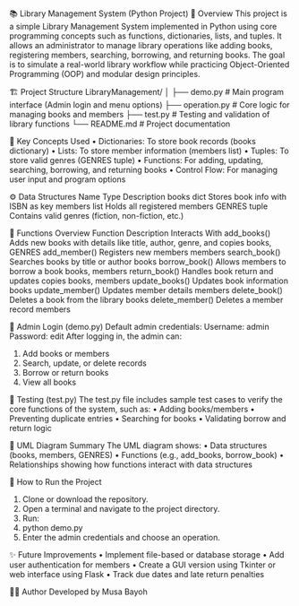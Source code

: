 📚 Library Management System (Python Project)
🧩 Overview
This project is a simple Library Management System implemented in Python using core programming concepts such as functions, dictionaries, lists, and tuples.
It allows an administrator to manage library operations like adding books, registering members, searching, borrowing, and returning books.
The goal is to simulate a real-world library workflow while practicing Object-Oriented Programming (OOP) and modular design principles.

🏗️ Project Structure
LibraryManagement/
│
├── demo.py           # Main program interface (Admin login and menu options)
├── operation.py   # Core logic for managing books and members
├── test.py           # Testing and validation of library functions
└── README.md         # Project documentation

🧠 Key Concepts Used
•	Dictionaries: To store book records (books dictionary)
•	Lists: To store member information (members list)
•	Tuples: To store valid genres (GENRES tuple)
•	Functions: For adding, updating, searching, borrowing, and returning books
•	Control Flow: For managing user input and program options

⚙️ Data Structures
Name	Type	Description
books	dict	Stores book info with ISBN as key
members	list	Holds all registered members
GENRES	tuple	Contains valid genres (fiction, non-fiction, etc.)

🧩 Functions Overview
Function	Description	Interacts With
add_books()	Adds new books with details like title, author, genre, and copies	books, GENRES
add_member()	Registers new members	members
search_book()	Searches books by title or author	books
borrow_book()	Allows members to borrow a book	books, members
return_book()	Handles book return and updates copies	books, members
update_books()	Updates book information	books
update_member()	Updates member details	members
delete_book()	Deletes a book from the library	books
delete_member()	Deletes a member record	members

🔑 Admin Login (demo.py)
Default admin credentials:
Username: admin
Password: edit
After logging in, the admin can:
1.	Add books or members
2.	Search, update, or delete records
3.	Borrow or return books
4.	View all books

🧪 Testing (test.py)
The test.py file includes sample test cases to verify the core functions of the system, such as:
•	Adding books/members
•	Preventing duplicate entries
•	Searching for books
•	Validating borrow and return logic

🧭 UML Diagram Summary
The UML diagram shows:
•	Data structures (books, members, GENRES)
•	Functions (e.g., add_books, borrow_book)
•	Relationships showing how functions interact with data structures

🚀 How to Run the Project
1.	Clone or download the repository.
2.	Open a terminal and navigate to the project directory.
3.	Run:
4.	python demo.py
5.	Enter the admin credentials and choose an operation.

✨ Future Improvements
•	Implement file-based or database storage
•	Add user authentication for members
•	Create a GUI version using Tkinter or web interface using Flask
•	Track due dates and late return penalties

👩‍💻 Author
Developed by Musa Bayoh
